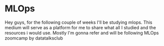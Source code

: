 # MLOps

Hey guys, for the following couple of weeks I'll be studying mlops. 
This medium will serve as a platform for me to share what all I studied and the resources i would use.
Mostly I'm gonna refer and will be following MLOps zoomcamp by datatalksclub
 
